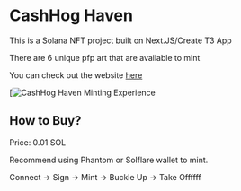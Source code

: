# CashHog Haven

This is a Solana NFT project built on Next.JS/Create T3 App

There are 6 unique pfp art that are available to mint

You can check out the website [here](https://cashhoghaven.vercel.app/)

[![CashHog Haven Minting Experience](https://www.youtube.com/watch?v=ZymztcRk8mI)

## How to Buy?

Price: 0.01 SOL

Recommend using Phantom or Solflare wallet to mint.

Connect -> Sign -> Mint -> Buckle Up -> Take Offffff
